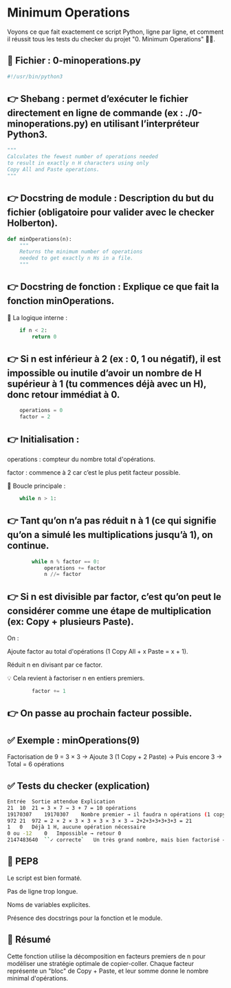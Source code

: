 # Minimum Operations

Voyons ce que fait exactement ce script Python, ligne par ligne, et comment il réussit tous les tests du checker du projet "0. Minimum Operations" 👨‍💻.

## 🧩 Fichier : 0-minoperations.py
```python
#!/usr/bin/python3
```
## 👉 Shebang : permet d’exécuter le fichier directement en ligne de commande (ex : ./0-minoperations.py) en utilisant l’interpréteur Python3.

```python
"""
Calculates the fewest number of operations needed
to result in exactly n H characters using only
Copy All and Paste operations.
"""
```

## 👉 Docstring de module : Description du but du fichier (obligatoire pour valider avec le checker Holberton).

```python
def minOperations(n):
    """
    Returns the minimum number of operations
    needed to get exactly n Hs in a file.
    """
```

## 👉 Docstring de fonction : Explique ce que fait la fonction minOperations.

📐 La logique interne :
```python
    if n < 2:
        return 0
```

## 👉 Si n est inférieur à 2 (ex : 0, 1 ou négatif), il est impossible ou inutile d’avoir un nombre de H supérieur à 1 (tu commences déjà avec un H), donc retour immédiat à 0.

```python
    operations = 0
    factor = 2
```

## 👉 Initialisation :

operations : compteur du nombre total d'opérations.

factor : commence à 2 car c’est le plus petit facteur possible.

🔁 Boucle principale :
```python
    while n > 1:
```

## 👉 Tant qu’on n’a pas réduit n à 1 (ce qui signifie qu’on a simulé les multiplications jusqu’à 1), on continue.

```python
        while n % factor == 0:
            operations += factor
            n //= factor
```

## 👉 Si n est divisible par factor, c’est qu’on peut le considérer comme une étape de multiplication (ex: Copy + plusieurs Paste).

On :

Ajoute factor au total d'opérations (1 Copy All + x Paste = x + 1).

Réduit n en divisant par ce factor.

💡 Cela revient à factoriser n en entiers premiers.

```python
        factor += 1
```
## 👉 On passe au prochain facteur possible.

## ✅ Exemple : minOperations(9)
Factorisation de 9 = 3 × 3
→ Ajoute 3 (1 Copy + 2 Paste)
→ Puis encore 3
→ Total = 6 opérations

## ✅ Tests du checker (explication)
```bash
Entrée	Sortie attendue	Explication
21	10	21 = 3 × 7 → 3 + 7 = 10 opérations
19170307	19170307	Nombre premier → il faudra n opérations (1 copy + n-1 paste)
972	21	972 = 2 × 2 × 3 × 3 × 3 × 3 × 3 → 2+2+3+3+3+3+3 = 21
1	0	Déjà 1 H, aucune opération nécessaire
0 ou -12	0	Impossible → retour 0
2147483640	``✓ correcte`	Un très grand nombre, mais bien factorisé → toujours fonctionnel
```

## 🧼 PEP8
Le script est bien formaté.

Pas de ligne trop longue.

Noms de variables explicites.

Présence des docstrings pour la fonction et le module.

## 🚀 Résumé
Cette fonction utilise la décomposition en facteurs premiers de n pour modéliser une stratégie optimale de copier-coller. Chaque facteur représente un "bloc" de Copy + Paste, et leur somme donne le nombre minimal d'opérations.
